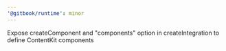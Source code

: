 ```yaml
---
'@gitbook/runtime': minor
---
```


Expose createComponent and "components" option in createIntegration to define ContentKit components
